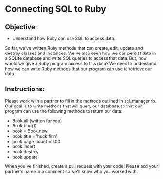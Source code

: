 # Connecting SQL to Ruby

## Objective:
+ Understand how Ruby can use SQL to access data.

So far, we've written Ruby methods that can create, edit, update and destroy classes and instances. We've also seen how we can persist data in a SQLite database and write SQL queries to access that data. But, how would we give a Ruby program access to this data? We need to understand how we can write Ruby methods that our program can use to retrieve our data.
##
## Instructions:

Please work with a partner to fill in the methods outlined in sql_manager.rb. Our goal is to write methods that will query our database so that our program can use the following methods to return our data:

+ Book.all (written for you)
+ Book.find(1)
+ book = Book.new
+ book.title = 'huck finn'
+ book.page_count = 300
+ book.insert
+ book.destroy
+ book.update

When you've finished, create a pull request with your code. Please add your partner's name in a comment so we'll know who you worked with.
